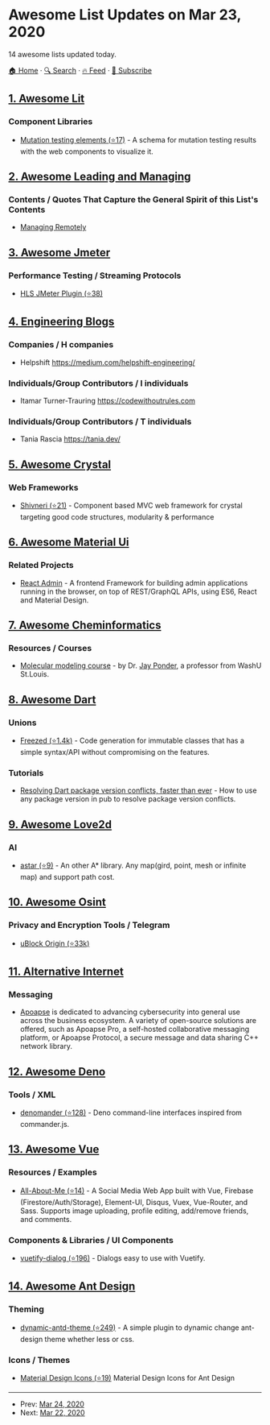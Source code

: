 # Awesome List Updates on Mar 23, 2020

14 awesome lists updated today.

[🏠 Home](/README.md) · [🔍 Search](https://www.trackawesomelist.com/search/) · [🔥 Feed](https://www.trackawesomelist.com/rss.xml) · [📮 Subscribe](https://trackawesomelist.us17.list-manage.com/subscribe?u=d2f0117aa829c83a63ec63c2f&id=36a103854c)



## [1. Awesome Lit](/content/web-padawan/awesome-lit/README.md)

### Component Libraries

*   [Mutation testing elements (⭐17)](https://github.com/stryker-mutator/mutation-testing-elements) - A schema for mutation testing results with the web components to visualize it.

## [2. Awesome Leading and Managing](/content/LappleApple/awesome-leading-and-managing/README.md)

### Contents / Quotes That Capture the General Spirit of this List's Contents

*   [Managing Remotely](https://github.com/LappleApple/awesome-leading-and-managing/blob/master/README.md/Managing-Remotely.md)

## [3. Awesome Jmeter](/content/aliesbelik/awesome-jmeter/README.md)

### Performance Testing / Streaming Protocols

*   [HLS JMeter Plugin (⭐38)](https://github.com/Blazemeter/HLSPlugin)

## [4. Engineering Blogs](/content/kilimchoi/engineering-blogs/README.md)

### Companies / H companies

*   Helpshift <https://medium.com/helpshift-engineering/>

### Individuals/Group Contributors / I individuals

*   Itamar Turner-Trauring <https://codewithoutrules.com>

### Individuals/Group Contributors / T individuals

*   Tania Rascia <https://tania.dev/>

## [5. Awesome Crystal](/content/veelenga/awesome-crystal/README.md)

### Web Frameworks

*   [Shivneri (⭐21)](https://github.com/ujjwalguptaofficial/shivneri) - Component based MVC web framework for crystal targeting good code structures, modularity & performance

## [6. Awesome Material Ui](/content/nadunindunil/awesome-material-ui/README.md)

### Related Projects

*   [React Admin](https://marmelab.com/react-admin/) - A frontend Framework for building admin applications running in the browser, on top of REST/GraphQL APIs, using ES6, React and Material Design.

## [7. Awesome Cheminformatics](/content/hsiaoyi0504/awesome-cheminformatics/README.md)

### Resources / Courses

*   [Molecular modeling course](https://dasher.wustl.edu/chem478/) - by Dr. [Jay Ponder](https://dasher.wustl.edu/), a professor from WashU St.Louis.

## [8. Awesome Dart](/content/yissachar/awesome-dart/README.md)

### Unions

*   [Freezed (⭐1.4k)](https://github.com/rrousselGit/freezed) - Code generation for immutable classes that has a simple syntax/API without compromising on the features.

### Tutorials

*   [Resolving Dart package version conflicts, faster than ever](https://iiro.dev/2018/08/28/resolving-dart-package-version-conflicts/) - How to use any package version in pub to resolve package version conflicts.

## [9. Awesome Love2d](/content/love2d-community/awesome-love2d/README.md)

### AI

*   [astar (⭐9)](https://github.com/xiejiangzhi/astar) - An other A\* library. Any map(gird, point, mesh or infinite map) and support path cost.

## [10. Awesome Osint](/content/jivoi/awesome-osint/README.md)

### Privacy and Encryption Tools / Telegram

*   [uBlock Origin (⭐33k)](https://github.com/gorhill/uBlock)

## [11. Alternative Internet](/content/redecentralize/alternative-internet/README.md)

### Messaging

*   [Apoapse](https://apoapse.space/) is dedicated to advancing cybersecurity into general use across the business ecosystem. A variety of open-source solutions are offered, such as Apoapse Pro, a self-hosted collaborative messaging platform, or Apoapse Protocol, a secure message and data sharing C++ network library.

## [12. Awesome Deno](/content/denolib/awesome-deno/README.md)

### Tools / XML

*   [denomander (⭐128)](https://github.com/siokas/denomander) - Deno command-line interfaces inspired from commander.js.

## [13. Awesome Vue](/content/vuejs/awesome-vue/README.md)

### Resources / Examples

*   [All-About-Me (⭐14)](https://github.com/ooxxro/all-about-me) - A Social Media Web App built with Vue, Firebase (Firestore/Auth/Storage), Element-UI, Disqus, Vuex, Vue-Router, and Sass. Supports image uploading, profile editing, add/remove friends, and comments.

### Components & Libraries / UI Components

*   [vuetify-dialog (⭐196)](https://github.com/yariksav/vuetify-dialog) - Dialogs easy to use with Vuetify.

## [14. Awesome Ant Design](/content/websemantics/awesome-ant-design/README.md)

### Theming

*   [dynamic-antd-theme (⭐249)](https://github.com/luffyZh/dynamic-antd-theme) - A simple plugin to dynamic change ant-design theme whether less or css.

### Icons / Themes

*   [Material Design Icons (⭐19)](https://github.com/2fd/ant-design-icons) Material Design Icons for Ant Design

---

- Prev: [Mar 24, 2020](/content/2020/03/24/README.md)
- Next: [Mar 22, 2020](/content/2020/03/22/README.md)